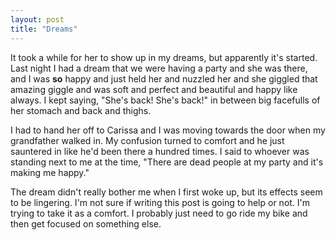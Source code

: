 ```yaml
---
layout: post
title: "Dreams"
---
```


It took a while for her to show up in my dreams, but apparently it's started. Last night I had a dream that we were having a party and she was there, and I was **so** happy and just held her and nuzzled her and she giggled that amazing giggle and was soft and perfect and beautiful and happy like always. I kept saying, "She's back! She's back!" in between big facefulls of her stomach and back and thighs. 

I had to hand her off to Carissa and I was moving towards the door when my grandfather walked in. My confusion turned to comfort and he just sauntered in like he'd been there a hundred times. I said to whoever was standing next to me at the time, "There are dead people at my party and it's making me happy."

The dream didn't really bother me when I first woke up, but its effects seem to be lingering. I'm not sure if writing this post is going to help or not. I'm trying to take it as a comfort. I probably just need to go ride my bike and then get focused on something else.
